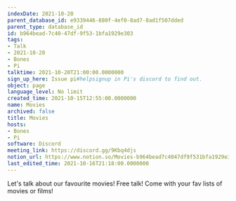 ```yaml
---
indexDate: 2021-10-20
parent_database_id: e9339446-880f-4ef0-8ad7-8ad1f507dded
parent_type: database_id
id: b964bead-7c40-47df-9f53-1bfa1929e303
tags:
- Talk
- 2021-10-20
- Bones
- Pi
talktime: 2021-10-20T21:00:00.0000000
sign_up_here: Issue pi#helpsignup in Pi's discord to find out.
object: page
language_level: No limit
created_time: 2021-10-15T12:55:00.0000000
name: Movies
archived: false
title: Movies
hosts:
- Bones
- Pi
software: Discord
meeting_link: https://discord.gg/9Kbq4djs
notion_url: https://www.notion.so/Movies-b964bead7c4047df9f531bfa1929e303
last_edited_time: 2021-10-16T21:18:00.0000000
---
```


Let's talk about our favourite movies!
Free talk! Come with your fav lists of movies or films!


